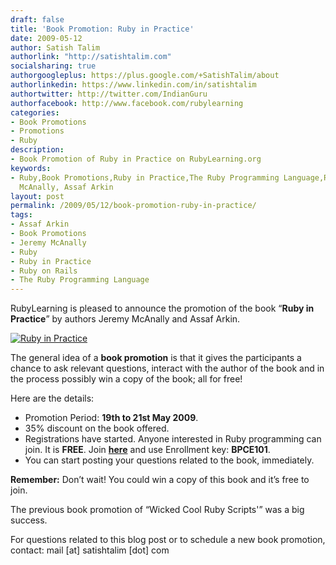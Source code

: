 ```yaml
---
draft: false
title: 'Book Promotion: Ruby in Practice'
date: 2009-05-12
author: Satish Talim
authorlink: "http://satishtalim.com"
socialsharing: true
authorgoogleplus: https://plus.google.com/+SatishTalim/about
authorlinkedin: https://www.linkedin.com/in/satishtalim
authortwitter: http://twitter.com/IndianGuru
authorfacebook: http://www.facebook.com/rubylearning
categories:
- Book Promotions
- Promotions
- Ruby
description:
- Book Promotion of Ruby in Practice on RubyLearning.org
keywords:
- Ruby,Book Promotions,Ruby in Practice,The Ruby Programming Language,Ruby on Rails,Jeremy
  McAnally, Assaf Arkin
layout: post
permalink: /2009/05/12/book-promotion-ruby-in-practice/
tags:
- Assaf Arkin
- Book Promotions
- Jeremy McAnally
- Ruby
- Ruby in Practice
- Ruby on Rails
- The Ruby Programming Language
---
```

RubyLearning is pleased to announce the promotion of the book “**Ruby in
Practice**” by authors Jeremy McAnally and Assaf Arkin.<!--more-->

[![Ruby in Practice](http://rubylearning.com/images/rubyinpractice.jpg "Ruby in Practice")](http://manning.com/mcanally/)

The general idea of a **book promotion** is that it gives the
participants a chance to ask relevant questions, interact with the
author of the book and in the process possibly win a copy of the book;
all for free!

Here are the details:

-   Promotion Period: **19th to 21st May 2009**.
-   35% discount on the book offered.
-   Registrations have started. Anyone interested in Ruby programming
    can join. It is **FREE**. Join
    [**here**](http://rubylearning.org/class/course/view.php?id=35) and
    use Enrollment key: **BPCE101**.
-   You can start posting your questions related to the book,
    immediately.

**Remember:** Don’t wait! You could win a copy of this book and it’s
free to join.

The previous book promotion of “Wicked Cool Ruby Scripts'” was a big
success.

For questions related to this blog post or to schedule a new book
promotion, contact: mail [at] satishtalim [dot] com

